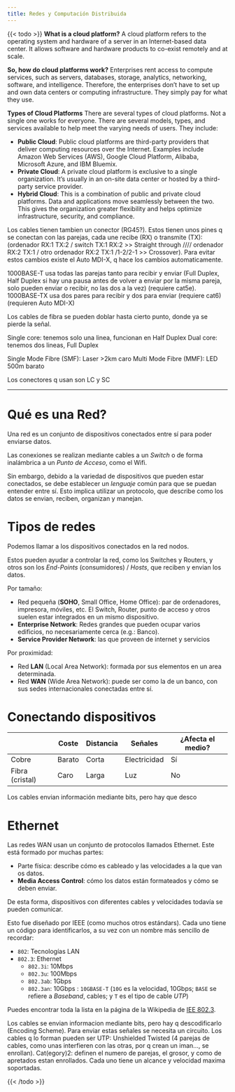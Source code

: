 ```yaml
---
title: Redes y Computación Distribuida
---
```


{{< todo >}}
**What is a cloud platform?** A cloud platform refers to the operating system
and hardware of a server in an Internet-based data center. It allows software
and hardware products to co-exist remotely and at scale.

**So, how do cloud platforms work?** Enterprises rent access to compute
services, such as servers, databases, storage, analytics, networking, software,
and intelligence. Therefore, the enterprises don’t have to set up and own data
centers or computing infrastructure. They simply pay for what they use.

**Types of Cloud Platforms**
There are several types of cloud platforms. Not a single one works for everyone.
There are several models, types, and services available to help meet the varying
needs of users. They include:

- **Public Cloud**: Public cloud platforms are third-party providers that
  deliver computing resources over the Internet. Examples include Amazon Web
  Services (AWS), Google Cloud Platform, Alibaba, Microsoft Azure, and IBM
  Bluemix.
- **Private Cloud**: A private cloud platform is exclusive to a single
  organization. It’s usually in an on-site data center or hosted by a third-party
  service provider.
- **Hybrid Cloud**: This is a combination of public and private cloud platforms.
  Data and applications move seamlessly between the two. This gives the
  organization greater flexibility and helps optimize infrastructure, security,
  and compliance.

Los cables tienen tambien un conector (RG45?). Estos tienen unos pines q se
conectan con las parejas, cada une recibe (RX) o transmite (TX): (ordenador RX:1
TX:2 / switch TX:1 RX:2 >> Straight through //// ordenador RX:2 TX:1 / otro
ordenador RX:2 TX:1 /1-2/2-1 >> Crossover). Para evitar estos cambios existe el
Auto MDI-X, q hace los cambios automaticamente.

1000BASE-T usa todas las parejas tanto para recibir y enviar (Full Duplex, Half
Duplex si hay una pausa antes de volver a enviar por la misma pareja, solo
pueden enviar o recibir, no las dos a la vez) (requiere cat5e). 1000BASE-TX usa
dos pares para recibir y dos para enviar (requiere cat6) (requieren Auto MDI-X)

Los cables de fibra se pueden doblar hasta cierto punto, donde ya se pierde la
señal.

Single core: tenemos solo una linea, funcionan en Half Duplex
Dual core: tenemos dos lineas, Full Duplex

Single Mode Fibre (SMF): Laser >2km caro
Multi Mode Fibre (MMF): LED 500m barato

Los conectores q usan son LC y SC

----

# Qué es una Red?

Una red es un conjunto de dispositivos conectados entre sí para poder enviarse
datos.

Las conexiones se realizan mediante cables a un _Switch_ o de forma inalámbrica
a un _Punto de Acceso_, como el Wifi.

Sin embargo, debido a la variedad de dispositivos que pueden estar conectados,
se debe establecer un _lenguaje_ común para que se puedan entender entre sí.
Esto implica utilizar un protocolo, que describe como los datos se envian, reciben,
organizan y manejan.

# Tipos de redes

Podemos llamar a los dispositivos conectados en la red nodos.

Estos pueden ayudar a controlar la red, como los Switches y Routers, y otros son
los _End-Points_ (consumidores) / _Hosts_, que reciben y envian los datos.

Por tamaño:

- Red pequeña (**SOHO**, Small Office, Home Office): par de ordenadores, impresora,
  móviles, etc. El Switch, Router, punto de acceso y otros suelen estar
  integrados en un mismo dispositivo. <!-- TODO: Modem? -->
- **Enterprise Network**: Redes grandes que pueden ocupar varios edificios, no
  necesariamente cerca (e.g.: Banco).
- **Service Provider Network**: las que proveen de internet y servicios

Por proximidad:

- Red **LAN** (Local Area Network): formada por sus elementos en un area determinada.
- Red **WAN** (Wide Area Network): puede ser como la de un banco, con sus sedes
  internacionales conectadas entre sí.

# Conectando dispositivos

|                 | Coste   | Distancia   | Señales      | ¿Afecta el medio?  |
|-----------------|---------|-------------|--------------|--------------------|
| Cobre           | Barato  | Corta       | Electricidad | Sí                 |
| Fibra (cristal) | Caro    | Larga       | Luz          | No                 |

Los cables envian información mediante bits, pero hay que desco

# Ethernet

Las redes WAN usan un conjunto de protocolos llamados Ethernet. Este está
formado por muchas partes:

- Parte física: describe cómo es cableado y las velocidades a la que van os datos.
- **Media Access Control**: cómo los datos están formateados y cómo se deben enviar.

De esta forma, dispositivos con diferentes cables y velocidades todavía se
pueden comunicar.

Esto fue diseñado por IEEE (como muchos otros estándars). Cada uno tiene un
código para identificarlos, a su vez con un nombre más sencillo de recordar:

- `802`: Tecnologías LAN
- `802.3`: Ethernet
    - `802.3i`: 10Mbps
    - `802.3u`: 100Mbps
    - `802.3ab`: 1Gbps
    - `802.3an`: 10Gbps : `10GBASE-T` (`10G` es la velocidad, 10Gbps; `BASE` se
    refiere a _Baseband_, cables; y `T` es el tipo de cable _UTP_)

Puedes encontrar toda la lista en la página de la Wikipedia de [IEE 802.3].

Los cables se envian informacion mediante bits, pero hay q descodificarlo
(Encoding Scheme). Para enviar estas señales se necesita un circuito. Los cables
q lo forman pueden ser UTP: Unshielded Twisted (4 parejas de cables, como unas
interfieren con las otras, por q crean un iman..., se enrollan). Cat(egory)2:
definen el numero de parejas, el grosor, y como de apretados estan enrollados.
Cada uno tiene un alcance y velocidad maxima soportadas.

[IEE 802.3]: https://en.wikipedia.org/wiki/IEEE_802.3
{{< /todo >}}

